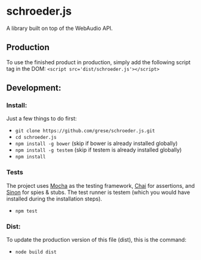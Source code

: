 # schroeder.js
A library built on top of the WebAudio API.

## Production
To use the finished product in production, simply add the following script tag in the DOM:
`<script src='dist/schroeder.js'></script>`

## Development:

### Install:
Just a few things to do first:
* `git clone https://github.com/grese/schroeder.js.git`
* `cd schroeder.js`
* `npm install -g bower` (skip if bower is already installed globally)
* `npm install -g testem` (skip if testem is already installed globally)
* `npm install`

### Tests
The project uses [Mocha](http://mochajs.org/) as the testing framework, [Chai](http://chaijs.com/) for assertions, and [Sinon](http://sinonjs.org/) for spies & stubs.  The test runner is testem (which you would have installed during the installation steps).
* `npm test`

### Dist:
To update the production version of this file (dist), this is the command:
* `node build dist`
